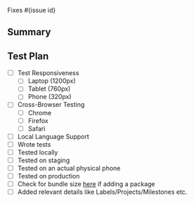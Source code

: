 <!--
  Thanks for submitting a pull request!
  We appreciate you spending the time to work on these changes. Please provide enough information so that others can review your pull request.

  Before submitting a pull request, please make sure the following is done:

  1. Fork [the repository](https://github.com/avantifellows/plio-frontend) and create your branch from `master`.
  2. Run the installation steps from the project's [README.md](https://github.com/avantifellows/plio-frontend#readme).
  3. Please ensure coding standard and conventions are followed. You can find the details at https://vuejs.org/v2/style-guide/#Priority-A-Rules-Essential-Error-Prevention.
  4. Ensure that an issue has been created for the problem this PR attempts to solve and your Pull Request is linked to the issue. Read more how to link PR to an issue at https://docs.github.com/en/github/managing-your-work-on-github/linking-a-pull-request-to-an-issue.

-->

Fixes #{issue id}

## Summary

<!-- Explain the **motivation** for making this change. What existing problem does the pull request solve? -->

## Test Plan

<!-- Demonstrate that the code is solid. Example: The exact commands you ran and their output, screenshots / videos if the pull request changes the user interface. -->
- [ ] Test Responsiveness
   - [ ] Laptop (1200px)
   - [ ] Tablet (760px)
   - [ ] Phone (320px)
- [ ] Cross-Browser Testing
   - [ ] Chrome
   - [ ] Firefox
   - [ ] Safari
- [ ] Local Language Support
- [ ] Wrote tests
- [ ] Tested locally
- [ ] Tested on staging
- [ ] Tested on an actual physical phone
- [ ] Tested on production
- [ ] Check for bundle size [here](https://bundlephobia.com/) if adding a package
- [ ] Added relevant details like Labels/Projects/Milestones etc.
